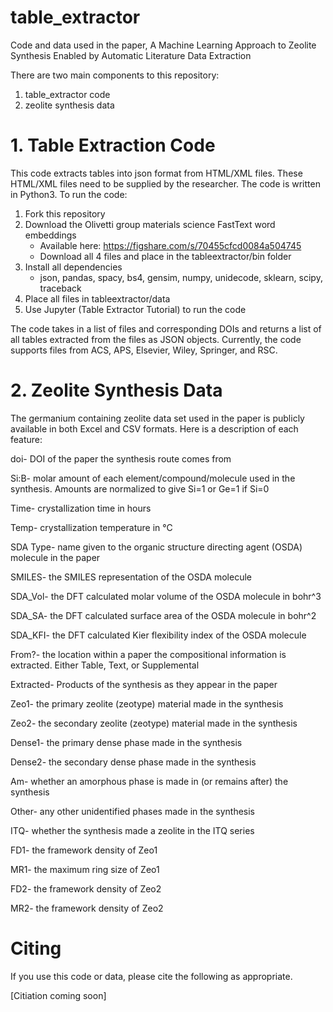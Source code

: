 # table_extractor
Code and data used in the paper, A Machine Learning Approach to Zeolite Synthesis Enabled by Automatic Literature Data Extraction

There are two main components to this repository:
1. table_extractor code
2. zeolite synthesis data

# 1. Table Extraction Code
This code extracts tables into json format from HTML/XML files. These HTML/XML files need to be supplied by the researcher. The code is written in Python3. To run the code:
1. Fork this repository
2. Download the Olivetti group materials science FastText word embeddings
    - Available here: https://figshare.com/s/70455cfcd0084a504745
    - Download all 4 files and place in the tableextractor/bin folder
3. Install all dependencies
    - json, pandas, spacy, bs4, gensim, numpy, unidecode, sklearn, scipy, traceback
4. Place all files in tableextractor/data 
5. Use Jupyter (Table Extractor Tutorial) to run the code

The code takes in a list of files and corresponding DOIs and returns a list of all tables extracted from the files as JSON objects. Currently, the code supports files from ACS, APS, Elsevier, Wiley, Springer, and RSC. 

# 2. Zeolite Synthesis Data
The germanium containing zeolite data set used in the paper is publicly available in both Excel and CSV formats. Here is a description of each feature:

doi- DOI of the paper the synthesis route comes from

Si:B- molar amount of each element/compound/molecule used in the synthesis. Amounts are normalized to give Si=1 or Ge=1 if Si=0

Time- crystallization time in hours

Temp- crystallization temperature in °C

SDA Type- name given to the organic structure directing agent (OSDA) molecule in the paper

SMILES- the SMILES representation of the OSDA molecule

SDA_Vol- the DFT calculated molar volume of the OSDA molecule in bohr^3

SDA_SA- the DFT calculated surface area of the OSDA molecule in bohr^2

SDA_KFI- the DFT calculated Kier flexibility index of the OSDA molecule

From?- the location within a paper the compositional information is extracted. Either Table, Text, or Supplemental

Extracted- Products of the synthesis as they appear in the paper

Zeo1- the primary zeolite (zeotype) material made in the synthesis

Zeo2- the secondary zeolite (zeotype) material made in the synthesis

Dense1- the primary dense phase made in the synthesis

Dense2- the secondary dense phase made in the synthesis

Am- whether an amorphous phase is made in (or remains after) the synthesis

Other- any other unidentified phases made in the synthesis

ITQ- whether the synthesis made a zeolite in the ITQ series

FD1- the framework density of Zeo1

MR1- the maximum ring size of Zeo1

FD2- the framework density of Zeo2

MR2- the framework density of Zeo2

# Citing
If you use this code or data, please cite the following as appropriate. 

[Citiation coming soon]

